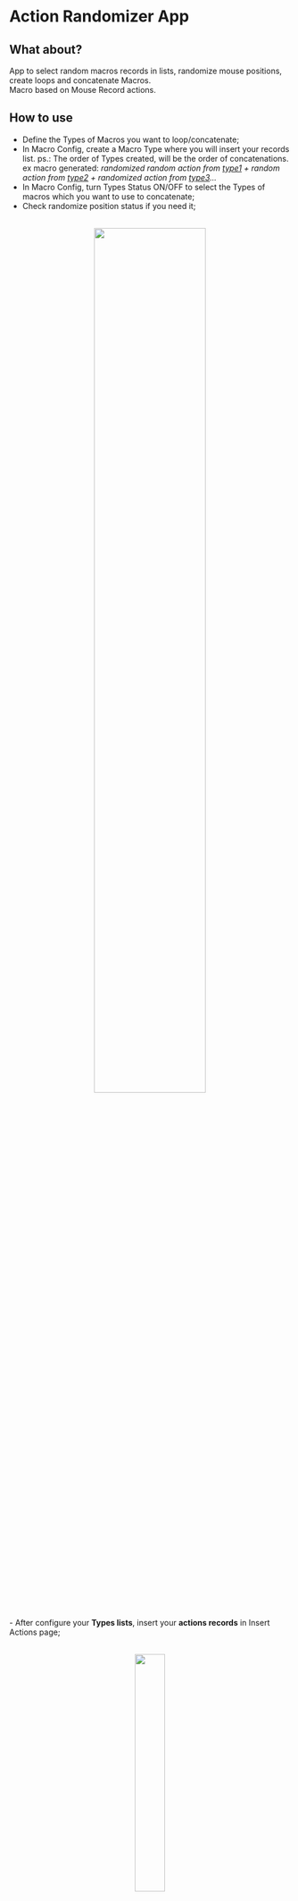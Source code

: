# Action Randomizer App

## What about?<br>
App to select random macros records in lists, randomize mouse positions, create loops and concatenate Macros.<br>
Macro based on Mouse Record actions.<br>

## How to use<br>

- Define the Types of Macros you want to loop/concatenate;<br>
- In Macro Config, create a Macro Type where you will insert your records list. ps.: The order of Types created, will be the order of concatenations. ex macro generated: _randomized random action from <u>type1</u> + random action from <u>type2</u> + randomized action from <u>type3</u>..._ <br>
- In Macro Config, turn Types Status ON/OFF to select the Types of macros which you want to use to concatenate;<br>
- Check randomize position status if you need it;<br><br>
<p align="center">
<img src="https://user-images.githubusercontent.com/30575553/214928718-617a9280-6380-441a-b651-db12211cadb0.JPG" width=63% height=63%>
</p>
<br>
- After configure your <b>Types lists</b>, insert your <b>actions records</b> in Insert Actions page;<br><br>
<p align="center">
<img src="https://user-images.githubusercontent.com/30575553/213792863-f0095779-16fa-4e9c-801f-9592503949f0.JPG" width=33% height=33%>
</p><br>

- Go to Generate Macro and select the number of concatenation loops; <br>
- Press Generate to create a concatenation of <underline>position randomized random actions</underline> from actives Types; <br>
<br>
<p align="center">
 <img src="https://user-images.githubusercontent.com/30575553/213792858-7c92e051-267c-4f08-86c3-6916e74a4094.jpeg" width=66% height=66%>
</p>
<br>

## Custom Versions

### Instagram Action Randomizer

![actionRandomizer](https://user-images.githubusercontent.com/30575553/214922775-8eeb278a-44c9-44b3-b35e-e98954b05304.JPG)

<br>Send me a message at fabiomagina@gmail.com for custom versions. 
 
